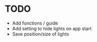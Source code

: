 # TODO

- Add functions / guide
- Add setting to hide lights on app start
- Save position/size of lights
